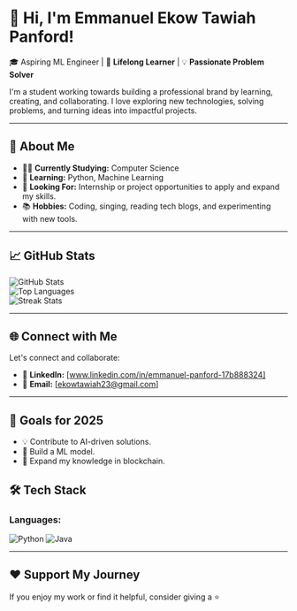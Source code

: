 # 🌟 Hi, I'm Emmanuel Ekow Tawiah Panford!

🎓 Aspiring ML Engineer  | 🌱 **Lifelong Learner** | 💡 **Passionate Problem Solver**

I'm a student working towards building a professional brand by learning, creating, and collaborating. I love exploring new technologies, solving problems, and turning ideas into impactful projects.

---

## 🎯 About Me
- 🧑‍🎓 **Currently Studying:** Computer Science
- 🌱 **Learning:** Python, Machine Learning
- 💼 **Looking For:** Internship or project opportunities to apply and expand my skills.
- 📚 **Hobbies:** Coding, singing, reading tech blogs, and experimenting with new tools.


---
## 📈 GitHub Stats

![GitHub Stats](https://github-readme-stats.vercel.app/api?username=ekowtawiah23&show_icons=true&theme=radical)  
![Top Languages](https://github-readme-stats.vercel.app/api/top-langs/?username=ekowtawiah23&layout=compact&theme=radical)  
![Streak Stats](https://streak-stats.demolab.com/?user=ekowtawiah23&theme=radical)

---

## 🌐 Connect with Me
Let's connect and collaborate:
- 💼 **LinkedIn:** [www.linkedin.com/in/emmanuel-panford-17b888324]
- 📧 **Email:** [ekowtawiah23@gmail.com]

---

## 🎯 Goals for 2025
- 💡 Contribute to AI-driven solutions.
- 🚀 Build a ML model.
- 🌱 Expand my knowledge in blockchain.

## 🛠️ Tech Stack

### Languages:
![Python](https://img.shields.io/badge/Python-3776AB?style=for-the-badge&logo=python&logoColor=white)
![Java](https://img.shields.io/badge/Java-007396?style=for-the-badge&logo=java&logoColor=white)


---

## ❤️ Support My Journey
If you enjoy my work or find it helpful, consider giving a ⭐️
